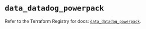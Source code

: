 # `data_datadog_powerpack`

Refer to the Terraform Registry for docs: [`data_datadog_powerpack`](https://registry.terraform.io/providers/datadog/datadog/3.77.0/docs/data-sources/powerpack).

